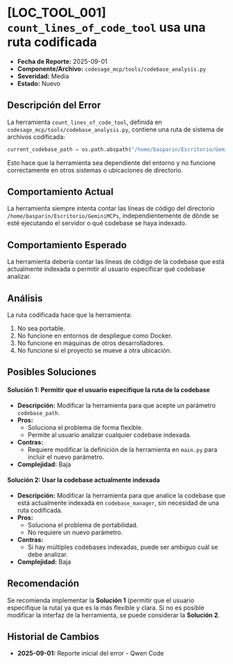 # [LOC_TOOL_001] `count_lines_of_code_tool` usa una ruta codificada

- **Fecha de Reporte:** 2025-09-01
- **Componente/Archivo:** `codesage_mcp/tools/codebase_analysis.py`
- **Severidad:** Media
- **Estado:** Nuevo

## Descripción del Error

La herramienta `count_lines_of_code_tool`, definida en `codesage_mcp/tools/codebase_analysis.py`, contiene una ruta de sistema de archivos codificada:
```python
current_codebase_path = os.path.abspath("/home/basparin/Escritorio/GeminiMCPs")
```
Esto hace que la herramienta sea dependiente del entorno y no funcione correctamente en otros sistemas o ubicaciones de directorio.

## Comportamiento Actual

La herramienta siempre intenta contar las líneas de código del directorio `/home/basparin/Escritorio/GeminiMCPs`, independientemente de dónde se esté ejecutando el servidor o qué codebase se haya indexado.

## Comportamiento Esperado

La herramienta debería contar las líneas de código de la codebase que está actualmente indexada o permitir al usuario especificar qué codebase analizar.

## Análisis

La ruta codificada hace que la herramienta:
1.  No sea portable.
2.  No funcione en entornos de despliegue como Docker.
3.  No funcione en máquinas de otros desarrolladores.
4.  No funcione si el proyecto se mueve a otra ubicación.

## Posibles Soluciones

#### Solución 1: Permitir que el usuario especifique la ruta de la codebase
- **Descripción:** Modificar la herramienta para que acepte un parámetro `codebase_path`.
- **Pros:**
  - Soluciona el problema de forma flexible.
  - Permite al usuario analizar cualquier codebase indexada.
- **Contras:**
  - Requiere modificar la definición de la herramienta en `main.py` para incluir el nuevo parámetro.
- **Complejidad:** Baja

#### Solución 2: Usar la codebase actualmente indexada
- **Descripción:** Modificar la herramienta para que analice la codebase que está actualmente indexada en `codebase_manager`, sin necesidad de una ruta codificada.
- **Pros:**
  - Soluciona el problema de portabilidad.
  - No requiere un nuevo parámetro.
- **Contras:**
  - Si hay múltiples codebases indexadas, puede ser ambiguo cuál se debe analizar.
- **Complejidad:** Baja

## Recomendación

Se recomienda implementar la **Solución 1** (permitir que el usuario especifique la ruta) ya que es la más flexible y clara. Si no es posible modificar la interfaz de la herramienta, se puede considerar la **Solución 2**.

## Historial de Cambios
- **2025-09-01:** Reporte inicial del error - Qwen Code